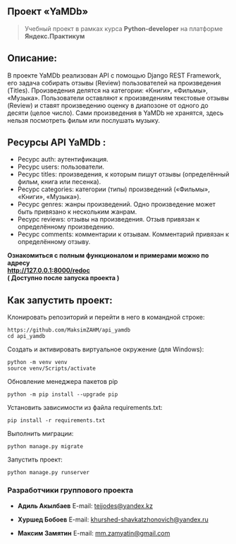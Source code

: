 ## Проект «YaMDb»

>Учебный проект в рамках курса __Python-developer__ на платформе __Яндекс.Практикум__

## Описание:

В проекте YaMDb реализован API с помощью Django REST Framework, его задача собирать отзывы (Review) пользователей на произведения (Titles). Произведения делятся на категории: «Книги», «Фильмы», «Музыка».
Пользователи оставляют к произведениям текстовые отзывы (Review) и ставят произведению оценку в диапозоне от одного до десяти (целое число).
Сами произведения в YaMDb не хранятся, здесь нельзя посмотреть фильм или послушать музыку.

## Ресурсы API  __YaMDb__ :

* Ресурс auth: аутентификация.
* Ресурс users: пользователи.
* Ресурс titles: произведения, к которым пишут отзывы (определённый фильм, книга или песенка).
* Ресурс categories: категории (типы) произведений («Фильмы», «Книги», «Музыка»).
* Ресурс genres: жанры произведений. Одно произведение может быть привязано к нескольким жанрам.
* Ресурс reviews: отзывы на произведения. Отзыв привязан к определённому произведению.
* Ресурс comments: комментарии к отзывам. Комментарий привязан к определённому отзыву.

__Ознакомиться с полным функционалом и примерами можно по адресу__   
__http://127.0.0.1:8000/redoc__  
__( Доступно после запуска проекта )__

## Как запустить проект:

Клонировать репозиторий и перейти в него в командной строке:

```
https://github.com/MaksimZAHM/api_yamdb
cd api_yamdb
```

Cоздать и активировать виртуальное окружение (для Windows):

```
python -m venv venv
source venv/Scripts/activate
```

Обновление менеджера пакетов pip

```
python -m pip install --upgrade pip
```

Установить зависимости из файла requirements.txt:

```
pip install -r requirements.txt
```

Выполнить миграции:

```
python manage.py migrate
```

Запустить проект:

```
python manage.py runserver
``` 



### Разработчики группового проекта

* __Адиль Акылбаев__
E-mail: [teijodes@yandex.kz](mailto:teijodes@yandex.kz)

* __Хуршед Бобоев__
E-mail: [khurshed-shavkatzhonovich@yandex.ru](mailto:khurshed-shavkatzhonovich@yandex.ru)

* __Максим Замятин__
E-mail: [mm.zamyatin@gmail.com](mailto:mm.zamyatin@gmail.com)
